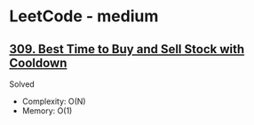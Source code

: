 # LeetCode - medium

## [309. Best Time to Buy and Sell Stock with Cooldown](https://leetcode.com/problems/best-time-to-buy-and-sell-stock-with-cooldown)

Solved

* Complexity: O(N)
* Memory: O(1)
